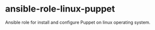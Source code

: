 # ansible-role-linux-puppet
Ansible role for install and configure Puppet on linux operating system.
